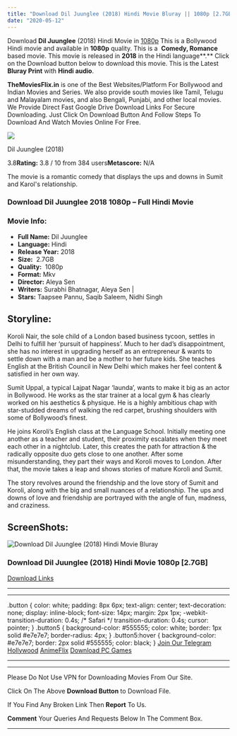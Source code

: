 ```yaml
---
title: "Download Dil Juunglee (2018) Hindi Movie Bluray || 1080p [2.7GB]"
date: "2020-05-12"
---
```


Download **Dil Juunglee** (2018) Hindi Movie in [1080p](https://1moviesflix.com/1080p-movies/) This is a Bollywood Hindi movie and available in **1080p** quality. This is a  **Comedy, Romance** based movie. This movie is released in **2018** in the Hindi language**.** Click on the Download button below to download this movie. This is the Latest **Bluray Print** with **Hindi audio**.

**TheMoviesFlix.in** is one of the Best Websites/Platform For Bollywood and Indian Movies and Series. We also provide south movies like Tamil, Telugu and Malayalam movies, and also Bengali, Punjabi, and other local movies. We Provide Direct Fast Google Drive Download Links For Secure Downloading. Just Click On Download Button And Follow Steps To Download And Watch Movies Online For Free.

[![](https://m.media-amazon.com/images/M/MV5BYzY3YWQzZDgtYzhjOS00YjY3LWFhMjMtMjEzYTdhM2JmNTQ5XkEyXkFqcGdeQXVyNzkxOTEyMjI@._V1_SX300.jpg)](https://www.imdb.com/title/tt6071752/ "Dil Juunglee")

Dil Juunglee (2018)

3.8**Rating:** 3.8 / 10 from 384 users**Metascore:** N/A

The movie is a romantic comedy that displays the ups and downs in Sumit and Karol's relationship.

### Download Dil Juunglee 2018 1080p – Full Hindi Movie

### Movie Info:

- **Full Name:** Dil Juunglee
- **Language:** Hindi
- **Release Year:** 2018
- **Size:**  2.7GB
- **Quality:**  1080p
- **Format:** Mkv
- **Director:** Aleya Sen
- **Writers:** Surabhi Bhatnagar, Aleya Sen |
- **Stars:** Taapsee Pannu, Saqib Saleem, Nidhi Singh

## Storyline:

Koroli Nair, the sole child of a London based business tycoon, settles in Delhi to fulfill her ‘pursuit of happiness’. Much to her dad’s disappointment, she has no interest in upgrading herself as an entrepreneur & wants to settle down with a man and be a mother to her future kids. She teaches English at the British Council in New Delhi which makes her feel content & satisfied in her own way.

Sumit Uppal, a typical Lajpat Nagar ‘launda’, wants to make it big as an actor in Bollywood. He works as the star trainer at a local gym & has clearly worked on his aesthetics & physique. He is a highly ambitious chap with star-studded dreams of walking the red carpet, brushing shoulders with some of Bollywood’s finest.

He joins Koroli’s English class at the Language School. Initially meeting one another as a teacher and student, their proximity escalates when they meet each other in a nightclub. Later, this creates the path for attraction & the radically opposite duo gets close to one another. After some misunderstanding, they part their ways and Koroli moves to London. After that, the movie takes a leap and shows stories of mature Koroli and Sumit.

The story revolves around the friendship and the love story of Sumit and Koroli, along with the big and small nuances of a relationship. The ups and downs of love and friendship are portrayed with the angle of fun, madness, and craziness.

## ScreenShots:

![Download Dil Juunglee (2018) Hindi Movie Bluray](https://i.extraimage.info/pix/2020/04/23/1162d73.png)

### Download Dil Juunglee (2018) Hindi Movie 1080p \[2.7GB\] 

[Download Links](https://1moviesflix.com?a270777880=NENXZFJSU1lVS0s2S21PNmNPLzhOMnZQZDNkNHhyNVpKdy9qTHNBdkNyNzlYV2YweEZ1VmxyMWVmSlVyRm9mSDBIM3d1dUdaQnc1a2R4ZmZPRS9wVGtTNTFtcmcvblB2SEF3b2IzNlNFcUU9)

* * *

* * *

.button { color: white; padding: 8px 6px; text-align: center; text-decoration: none; display: inline-block; font-size: 14px; margin: 2px 1px; -webkit-transition-duration: 0.4s; /\* Safari \*/ transition-duration: 0.4s; cursor: pointer; } .button5 { background-color: #555555; color: white; border: 1px solid #e7e7e7; border-radius: 4px; } .button5:hover { background-color: #e7e7e7; border: 2px solid #555555; color: black; } [Join Our Telegram](http://gdrivepro.xyz/join.php) [Hollywood](https://moviesverse.com/) [AnimeFlix](https://animeflix.in/) [Download PC Games](https://gamesflix.net/)  

* * *

* * *

  

Please Do Not Use VPN for Downloading Movies From Our Site.

Click On The Above **Download Button** to Download File.

If You Find Any Broken Link Then **Report** To Us.

**Comment** Your Queries And Requests Below In The Comment Box.

* * *
